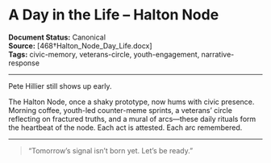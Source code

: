 # A Day in the Life – Halton Node

**Document Status:** Canonical  
**Source:** [468†Halton_Node_Day_Life.docx]  
**Tags:** civic-memory, veterans-circle, youth-engagement, narrative-response

---

Pete Hillier still shows up early.

The Halton Node, once a shaky prototype, now hums with civic presence. Morning coffee, youth-led counter-meme sprints, a veterans’ circle reflecting on fractured truths, and a mural of arcs—these daily rituals form the heartbeat of the node. Each act is attested. Each arc remembered.

---

> “Tomorrow’s signal isn’t born yet. Let’s be ready.”
